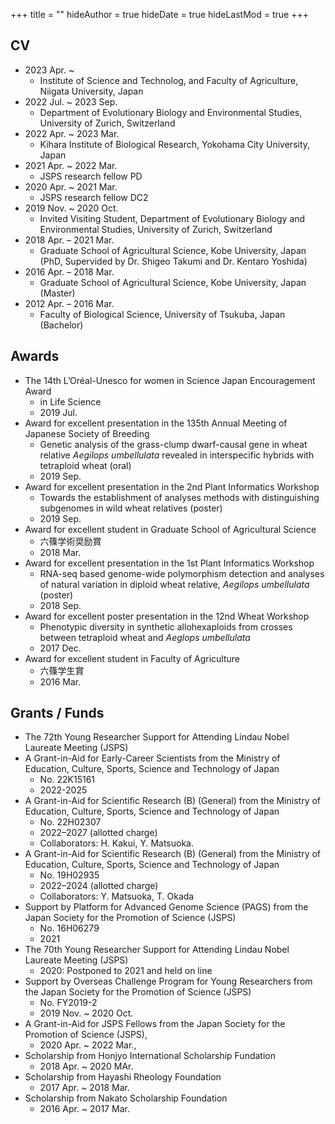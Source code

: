 +++
title = ""
hideAuthor = true
hideDate = true
hideLastMod = true
+++

## CV

- 2023 Apr. ~
  - Institute of Science and Technolog, and Faculty of Agriculture, Niigata University, Japan
- 2022 Jul. ~  2023 Sep.             
  - Department of Evolutionary Biology and Environmental Studies, University of Zurich, Switzerland
- 2022 Apr. ~ 2023 Mar. 
  - Kihara Institute of Biological Research, Yokohama City University, Japan                       
- 2021 Apr. ~ 2022 Mar.     
  - JSPS research fellow PD                                       
- 2020 Apr. ~ 2021 Mar.     
  - JSPS research fellow DC2                                      
- 2019 Nov. ~ 2020 Oct.     
  - Invited Visiting Student, Department of Evolutionary Biology and Environmental Studies, University of Zurich, Switzerland     
- 2018 Apr. – 2021 Mar.     
  - Graduate School of Agricultural Science, Kobe University, Japan (PhD, Supervided by Dr. Shigeo Takumi and Dr. Kentaro Yoshida)
- 2016 Apr. – 2018 Mar.     
  - Graduate School of Agricultural Science, Kobe University, Japan (Master)                       
- 2012 Apr. – 2016 Mar.     
  - Faculty of Biological Science, University of Tsukuba, Japan (Bachelor)                         

## Awards

- The 14th L’Oréal-Unesco for women in Science Japan Encouragement Award 
  - in Life Science 
  - 2019 Jul. 
- Award for excellent presentation in the 135th Annual Meeting of Japanese Society of Breeding 
  - Genetic analysis of the grass-clump dwarf-causal gene in wheat relative *Aegilops umbellulata* revealed in interspecific hybrids with tetraploid wheat (oral)
  - 2019 Sep.
- Award for excellent presentation in the 2nd Plant Informatics Workshop
  - Towards the establishment of analyses methods with distinguishing subgenomes in wild wheat relatives (poster)
  - 2019 Sep.
- Award for excellent student in Graduate School of Agricultural Science 
  - 六篠学術奨励賞
  - 2018 Mar.
- Award for excellent presentation in the 1st Plant Informatics Workshop 
  - RNA-seq based genome-wide polymorphism detection and analyses of natural variation in diploid wheat relative, *Aegilops umbellulata* (poster)
  - 2018 Sep.
- Award for excellent poster presentation in the 12nd Wheat Workshop
  - Phenotypic diversity in synthetic allohexaploids from crosses between tetraploid wheat and *Aeglops umbellulata*
  - 2017 Dec.
- Award for excellent student in Faculty of Agriculture
  - 六篠学生賞
  - 2016 Mar.

## Grants / Funds

- The 72th Young Researcher Support for Attending Lindau Nobel Laureate Meeting (JSPS)
- A Grant-in-Aid for Early-Career Scientists from the Ministry of Education, Culture, Sports, Science and Technology of Japan
  - No. 22K15161
  - 2022-2025  
- A Grant-in-Aid for Scientific Research (B) (General) from the Ministry of Education, Culture, Sports, Science and Technology of Japan
  - No. 22H02307
  - 2022–2027 (allotted charge)
  - Collaborators: H. Kakui, Y. Matsuoka.  
- A Grant-in-Aid for Scientific Research (B) (General) from the Ministry of Education, Culture, Sports, Science and Technology of Japan 
  - No. 19H02935 
  - 2022–2024 (allotted charge) 
  - Collaborators: Y. Matsuoka, T. Okada  
- Support by Platform for Advanced Genome Science (PAGS) from the Japan Society for the Promotion of Science (JSPS)
  - No. 16H06279
  - 2021  
- The 70th Young Researcher Support for Attending Lindau Nobel Laureate Meeting (JSPS)
  - 2020: Postponed to 2021 and held on line  
- Support by Overseas Challenge Program for Young Researchers from the Japan Society for the Promotion of Science (JSPS)
  - No. FY2019-2 
  - 2019 Nov. ~ 2020 Oct.
- A Grant-in-Aid for JSPS Fellows from the Japan Society for the Promotion of Science (JSPS), 
  - 2020 Apr. ~ 2022 Mar., 
- Scholarship from Honjyo International Scholarship Fundation
  - 2018 Apr. ~ 2020 MAr.
- Scholarship from Hayashi Rheology Foundation
  - 2017 Apr. ~ 2018 Mar.
- Scholarship from Nakato Scholarship Foundation 
  - 2016 Apr. ~ 2017 Mar.
